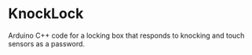 # KnockLock
Arduino C++ code for a locking box that responds to knocking and touch sensors as a password.
